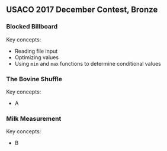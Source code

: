 ## USACO 2017 December Contest, Bronze

### Blocked Billboard

Key concepts:

* Reading file input
* Optimizing values
* Using `min` and `max` functions to determine conditional values

### The Bovine Shuffle

Key concepts:

* A

### Milk Measurement

Key concepts:

* B